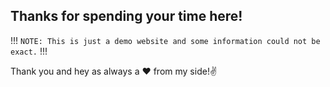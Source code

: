 ## Thanks for spending your time here!

!!!
`NOTE: This is just a demo website and some information could not be exact.`
!!!

Thank you and hey as always a ❤ from my side!✌